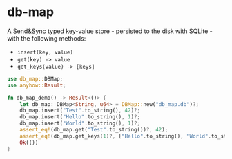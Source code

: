 # db-map
A Send&Sync typed key-value store - persisted to the disk with SQLite - with the following methods:
- `insert(key, value)`
- `get(key) -> value`
- `get_keys(value) -> [keys]`

```rust
use db_map::DBMap;
use anyhow::Result;

fn db_map_demo() -> Result<()> {
    let db_map: DBMap<String, u64> = DBMap::new("db_map.db")?;
    db_map.insert("Test".to_string(), 42)?;
    db_map.insert("Hello".to_string(), 1)?;
    db_map.insert("World".to_string(), 1)?;
    assert_eq!(db_map.get("Test".to_string())?, 42);
    assert_eq!(db_map.get_keys(1)?, ["Hello".to_string(), "World".to_string()]);
    Ok(())
}
```